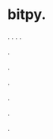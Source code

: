 # bitpy.
.
.
.
.












.






















































.
























.



























.

















































































.















.
